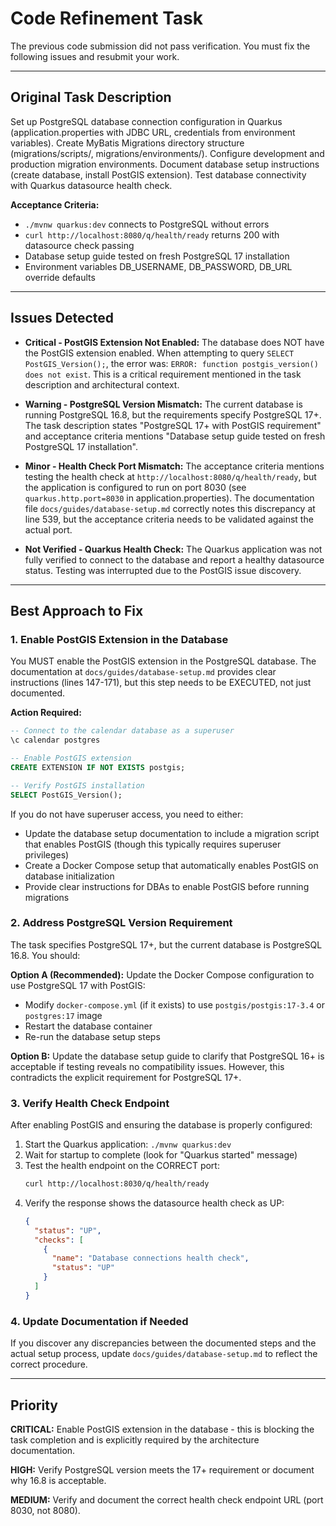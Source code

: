 # Code Refinement Task

The previous code submission did not pass verification. You must fix the following issues and resubmit your work.

---

## Original Task Description

Set up PostgreSQL database connection configuration in Quarkus (application.properties with JDBC URL, credentials from environment variables). Create MyBatis Migrations directory structure (migrations/scripts/, migrations/environments/). Configure development and production migration environments. Document database setup instructions (create database, install PostGIS extension). Test database connectivity with Quarkus datasource health check.

**Acceptance Criteria:**
- `./mvnw quarkus:dev` connects to PostgreSQL without errors
- `curl http://localhost:8080/q/health/ready` returns 200 with datasource check passing
- Database setup guide tested on fresh PostgreSQL 17 installation
- Environment variables DB_USERNAME, DB_PASSWORD, DB_URL override defaults

---

## Issues Detected

*   **Critical - PostGIS Extension Not Enabled:** The database does NOT have the PostGIS extension enabled. When attempting to query `SELECT PostGIS_Version();`, the error was: `ERROR: function postgis_version() does not exist`. This is a critical requirement mentioned in the task description and architectural context.

*   **Warning - PostgreSQL Version Mismatch:** The current database is running PostgreSQL 16.8, but the requirements specify PostgreSQL 17+. The task description states "PostgreSQL 17+ with PostGIS requirement" and acceptance criteria mentions "Database setup guide tested on fresh PostgreSQL 17 installation".

*   **Minor - Health Check Port Mismatch:** The acceptance criteria mentions testing the health check at `http://localhost:8080/q/health/ready`, but the application is configured to run on port 8030 (see `quarkus.http.port=8030` in application.properties). The documentation file `docs/guides/database-setup.md` correctly notes this discrepancy at line 539, but the acceptance criteria needs to be validated against the actual port.

*   **Not Verified - Quarkus Health Check:** The Quarkus application was not fully verified to connect to the database and report a healthy datasource status. Testing was interrupted due to the PostGIS issue discovery.

---

## Best Approach to Fix

### 1. Enable PostGIS Extension in the Database

You MUST enable the PostGIS extension in the PostgreSQL database. The documentation at `docs/guides/database-setup.md` provides clear instructions (lines 147-171), but this step needs to be EXECUTED, not just documented.

**Action Required:**
```sql
-- Connect to the calendar database as a superuser
\c calendar postgres

-- Enable PostGIS extension
CREATE EXTENSION IF NOT EXISTS postgis;

-- Verify PostGIS installation
SELECT PostGIS_Version();
```

If you do not have superuser access, you need to either:
- Update the database setup documentation to include a migration script that enables PostGIS (though this typically requires superuser privileges)
- Create a Docker Compose setup that automatically enables PostGIS on database initialization
- Provide clear instructions for DBAs to enable PostGIS before running migrations

### 2. Address PostgreSQL Version Requirement

The task specifies PostgreSQL 17+, but the current database is PostgreSQL 16.8. You should:

**Option A (Recommended):** Update the Docker Compose configuration to use PostgreSQL 17 with PostGIS:
- Modify `docker-compose.yml` (if it exists) to use `postgis/postgis:17-3.4` or `postgres:17` image
- Restart the database container
- Re-run the database setup steps

**Option B:** Update the database setup guide to clarify that PostgreSQL 16+ is acceptable if testing reveals no compatibility issues. However, this contradicts the explicit requirement for PostgreSQL 17+.

### 3. Verify Health Check Endpoint

After enabling PostGIS and ensuring the database is properly configured:

1. Start the Quarkus application: `./mvnw quarkus:dev`
2. Wait for startup to complete (look for "Quarkus started" message)
3. Test the health endpoint on the CORRECT port:
   ```bash
   curl http://localhost:8030/q/health/ready
   ```
4. Verify the response shows the datasource health check as UP:
   ```json
   {
     "status": "UP",
     "checks": [
       {
         "name": "Database connections health check",
         "status": "UP"
       }
     ]
   }
   ```

### 4. Update Documentation if Needed

If you discover any discrepancies between the documented steps and the actual setup process, update `docs/guides/database-setup.md` to reflect the correct procedure.

---

## Priority

**CRITICAL:** Enable PostGIS extension in the database - this is blocking the task completion and is explicitly required by the architecture documentation.

**HIGH:** Verify PostgreSQL version meets the 17+ requirement or document why 16.8 is acceptable.

**MEDIUM:** Verify and document the correct health check endpoint URL (port 8030, not 8080).

